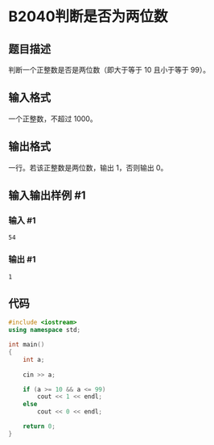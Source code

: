 # B2040判断是否为两位数

## 题目描述

判断一个正整数是否是两位数（即大于等于 $10$ 且小于等于 $99$）。

## 输入格式

一个正整数，不超过 $1000$。

## 输出格式

一行。若该正整数是两位数，输出 $1$，否则输出 $0$。

## 输入输出样例 #1

### 输入 #1

```
54
```

### 输出 #1

```
1
```

## 代码

```cpp
#include <iostream>
using namespace std;

int main()
{
    int a;
    
    cin >> a;

    if (a >= 10 && a <= 99)
        cout << 1 << endl;
    else
        cout << 0 << endl;

    return 0;
}
```

